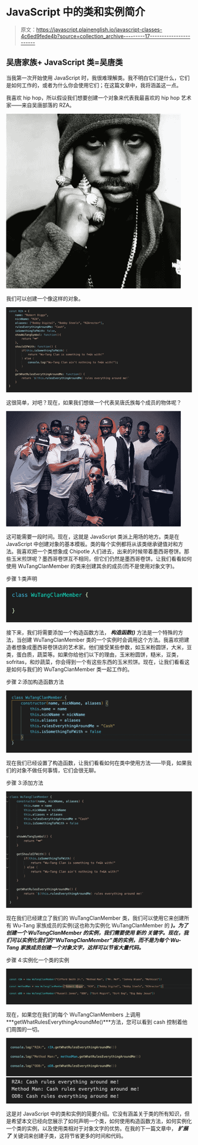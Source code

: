 # JavaScript 中的类和实例简介

> 原文：<https://javascript.plainenglish.io/javascript-classes-4c6ed9fede4b?source=collection_archive---------17----------------------->

## 吴唐家族+ JavaScript 类=吴唐类

当我第一次开始使用 JavaScript 时，我很难理解类。我不明白它们是什么，它们是如何工作的，或者为什么你会使用它们；在这篇文章中，我将涵盖这一点。

我喜欢 hip hop，所以假设我们想要创建一个对象来代表我最喜欢的 hip hop 艺术家——来自吴唐部落的 RZA。

![](img/0f8d2942e85a5ae6b31a74d2c6da87c5.png)

我们可以创建一个像这样的对象。

![](img/b2a52f0a428f2fc3fd9c9bab4f2ca5d3.png)

这很简单，对吧？现在，如果我们想做一个代表吴唐氏族每个成员的物体呢？

![](img/a455056a68e79a82c3b1e4684a8fa68d.png)

这可能需要一段时间。现在，这就是 JavaScript 类派上用场的地方。类是在 JavaScript 中创建对象的基本模板。类的每个实例都将从该类继承键值对和方法。我喜欢把一个类想象成 Chipotle 人们进去，出来的时候带着墨西哥卷饼。那些玉米煎饼呢？墨西哥卷饼互不相同，但它们仍然是墨西哥卷饼。让我们看看如何使用 WuTangClanMember 的类来创建其余的成员(而不是使用对象文字)。

步骤 1:类声明

![](img/c1f226979d91f0425fb01ac529bd3784.png)

接下来，我们将需要添加一个构造函数方法， ***构造函数()*** 方法是一个特殊的方法，当创建 WuTangClanMember 类的一个实例时会调用这个方法。我喜欢把建造者想象成墨西哥卷饼店的艺术家。他们接受某些参数，如玉米粉圆饼，大米，豆类，蛋白质，蔬菜等。如果你给他们以下的理由，玉米粉圆饼，糙米，豆类，sofritas，和炒蔬菜，你会得到一个有这些东西的玉米煎饼。现在，让我们看看这是如何与我们的 WuTangClanMember 类一起工作的。

步骤 2:添加构造函数方法

![](img/b9cff17493e92f69a70f63a9e463925d.png)

现在我们已经设置了构造函数，让我们看看如何在类中使用方法——毕竟，如果我们的对象不做任何事情，它们会很无聊。

步骤 3:添加方法

![](img/81b83124af16fa55c69d9bbef366188c.png)

现在我们已经建立了我们的 WuTangClanMember 类，我们可以使用它来创建所有 Wu-Tang 家族成员的实例(这也称为实例化 WuTangClanMember 的 ***)。为了创建一个 WuTangClanMember 的实例，我们需要使用 ***新的*** 关键字。现在，我们可以实例化我们的“WuTangClanMember”类的实例，而不是为每个 Wu-Tang 家族成员创建一个对象文字，这样可以节省大量代码。***

步骤 4:实例化一个类的实例

![](img/04e46c2b8bedbc8af97b4af25ced5042.png)

现在，如果您在我们的每个 WuTangClanMembers 上调用***getWhatRulesEverythingAroundMe()***方法，您可以看到 cash 控制着他们周围的一切。

![](img/78d7e687897bbe44251fc9ef69625eb5.png)![](img/56b16b8926c80da118d9b72af50e0a67.png)

这是对 JavaScript 中的类和实例的简要介绍。它没有涵盖关于类的所有知识，但是希望本文已经向您展示了如何声明一个类，如何使用构造函数方法，如何实例化一个类的实例，以及使用类相对于对象文字的优势。在我的下一篇文章中， ***扩展了*** 关键词来创建子类，这将节省更多的时间和代码。